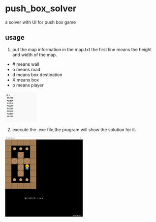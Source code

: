 # push_box_solver
a solver with UI for push box game

## usage
1. put the map information in the map.txt
the first line means the height and width of the map.

- \# means wall
- o means road
- d means box destination
- X means box
- p means player

<img src="./map.png" width="20%" height="20%">

2. execute the .exe file,the program will show the solution for it.

<img src="./result.png" width="50%" height="50%">
